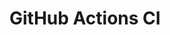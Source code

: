# GitHub Actions CI

























































































































































































































































































































































































































































































































































































































































































































































































































































































































































































































































































































































































































































































































































































































































































































































































































































































































































































































































































































































































































































































































































































